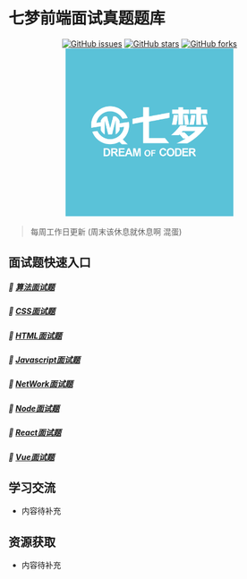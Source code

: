 # 七梦前端面试真题题库
<div align="center">
    <a href="https://github.com/DrebeTeam/QM-FE-Interview/issues"><img alt="GitHub issues" src="https://img.shields.io/github/issues/DrebeTeam/QM-FE-Interview?color=%2328a5e1&label=question"></a>
    <a href="https://github.com/DrebeTeam/QM-FE-Interview/stargazers"><img alt="GitHub stars" src="https://img.shields.io/github/stars/DrebeTeam/QM-FE-Interview?color=%2328a5e1"></a>
    <a href="https://github.com/DrebeTeam/QM-FE-Interview/network"><img alt="GitHub forks" src="https://img.shields.io/github/forks/DrebeTeam/QM-FE-Interview?color=%2328a5e1"></a>
</div>

<div align="center">
    <img
    alt="QM LOGO" 
    src="https://github.com/QMcoder/QM-IMG/blob/main/QM-DREBE/LOGO-2.png" width="300px">
</div>

> 每周工作日更新 (周末该休息就休息啊 混蛋)

## 面试题快速入口

##### :goat: [算法面试题](https://github.com/QMcoder/QM-FE-Interview/tree/main/Algorithm)
##### :rabbit2: [CSS面试题](https://github.com/QMcoder/QM-FE-Interview/tree/main/CSS)
##### :mouse2: [HTML面试题](https://github.com/QMcoder/QM-FE-Interview/tree/main/HTML)
##### :poodle: [Javascript面试题](https://github.com/QMcoder/QM-FE-Interview/tree/main/Javascript)
##### :whale2: [NetWork面试题](https://github.com/QMcoder/QM-FE-Interview/tree/main/NetWork)
##### :sheep: [Node面试题](https://github.com/QMcoder/QM-FE-Interview/tree/main/Node)
##### :hatched_chick: [React面试题](https://github.com/QMcoder/QM-FE-Interview/tree/main/React)
##### :panda_face: [Vue面试题](https://github.com/QMcoder/QM-FE-Interview/tree/main/Vue)

## 学习交流
- 内容待补充

## 资源获取
- 内容待补充